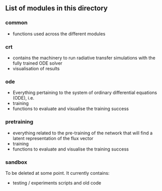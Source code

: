## List of modules in this directory

### common
 * functions used across the different modules
 
### crt
 * contains the machinery to run radiative transfer simulations with the fully trained ODE solver
 * visualisation of results

### ode
 * Everything pertaining to the system of ordinary differential equations (ODE), i.e.
 * training
 * functions to evaluate and visualise the training success
 

### pretraining
 * everything related to the pre-training of the network that will find a latent representation of the flux vector 
 * training
 * functions to evaluate and visualise the training success

### sandbox
To be deleted at some point. It currently contains:
 * testing / experiments scripts and old code


